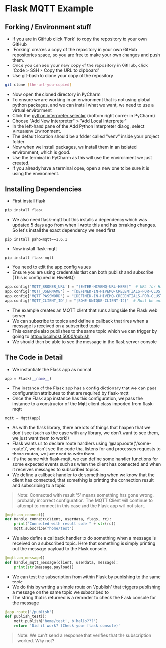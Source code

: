 # Flask MQTT Example

## Forking / Environment stuff
- If you are in GitHub click 'Fork' to copy the repository to your own GitHub
- 'Forking' creates a copy of the repository in your own GitHub repositories space, so you are free to make your own 
changes and push them.
- Once you can see your new copy of the repository in GitHub, click 'Code > SSH > Copy the URL to clipboard'
- Use git-bash to clone your copy of the repository

```bash
git clone [the-url-you-copied]
```
- Now open the cloned directory in PyCharm
- To ensure we are working in an environment that is not using global python packages, and we can install what we want, 
we need to use a virtual environment
- Click the [python interpreter selector](https://www.jetbrains.com/help/pycharm/configuring-python-interpreter.html#widget) (bottom right corner in PyCharm)
- Choose "Add New Interpreter" > "Add Local Interpreter"
- In the left-hand pane of the Add Python Interpreter dialog, select Virtualenv Environment.
- The default location should be a folder called "venv" inside your project folder
- Now when we install packages, we install them in an isolated environment, which is good.
- Use the terminal in PyCharm as this will use the environment we just created.
- If you already have a terminal open, open a new one to be sure it is using the environment.

## Installing Dependencies

- First install flask

```bash
pip install flask
```
 
- We also need flask-mqtt but this installs a dependency which was updated 5 days ago from when I wrote this and 
has breaking changes. So let's install the exact dependency we need first

```bash
pip install paho-mqtt==1.6.1
```

- Now install flask-mqtt

```bash
pip install flask-mqtt
```

- You need to edit the app.config values
- Ensure you are using credentials that can both publish and subscribe (This is configured in HiveMQ)

```python
app.config['MQTT_BROKER_URL'] = "[ENTER-HIVEMQ-URL-HERE]"  # URL for HiveMQ cluster
app.config['MQTT_USERNAME'] = "[DEFINED-IN-HIVEMQ-CREDENTIALS-FOR-CLUSTER]"  # From the credentials created in HiveMQ
app.config['MQTT_PASSWORD'] = "[DEFINED-IN-HIVEMQ-CREDENTIALS-FOR-CLUSTER]"  # From the credentials created in HiveMQ
app.config['MQTT_CLIENT_ID'] = "[SOME-UNIQUE-CLIENT-ID]"  # Must be unique for any client that connects to the cluster
```

- The example creates an MQTT client that runs alongside the Flask web server
- We can subscribe to topics and define a callback that fires when a message is received on a subscribed topic
- This example also publishes to the same topic which we can trigger by going to [http://localhost:5000/publish](http://localhost:5000/publish)
- We should then be able to see the message in the flask server console

## The Code in Detail

- We instantiate the Flask app as normal

```python
app = Flask(__name__)
```

- The instance of the Flask app has a config dictionary that we can pass configuration attributes to that are required by flask-mqtt
- Once the Flask app instance has this configuration, we pass the instance to a constructor of the Mqtt client class imported from flask-mqtt

```python
mqtt = Mqtt(app)
```

- As with the flask library, there are lots of things that happen that we don't see (such as the case with any library, we don't want to see them, we just want them to work!)
- Flask wants us to declare route handlers using '@app.route('/some-route')', we don't see the code that listens for and processes requests to these routes, we just need to write them.
- It's the same with flask-mqtt, we can define some handler functions for some expected events such as when the client has connected and when it receives messages to subscribed topics.
- We define a callback handler to do something when we know that the client has connected, that something is printing the connection result and subscribing to a topic

> Note: Connected with result '5' means something has gone wrong, probably incorrect configuration.
> The MQTT Client will continue to attempt to connect in this case and the Flask app will not start.

```python
@mqtt.on_connect()
def handle_connect(client, userdata, flags, rc):
    print("Connected with result code " + str(rc))
    mqtt.subscribe("home/test")
```

- We also define a callback handler to do something when a message is received on a subscribed topic. Here that something is simply printing out the message payload to the Flask console.

```python
@mqtt.on_message()
def handle_mqtt_message(client, userdata, message):
    print(str(message.payload))
```

- We can test the subscription from within Flask by publishing to the same topic
- We do this by writing a simple route on '/publish' that triggers publishing a message on the same topic we subscribed to
- The string that is returned is a reminder to check the Flask console for the message

```python
@app.route('/publish')
def publish_test():
    mqtt.publish('home/test', b'hello???')
    return 'Did it work? (Check your flask console)'
```

>Note: We can't send a response that verifies that the subscription worked. Why not?